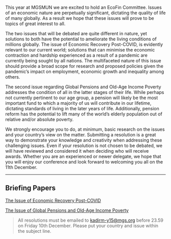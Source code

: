 This year at MGSMUN we are excited to hold an EcoFin Committee. Issues of an economic nature are perpetually significant, dictating the quality of life of many globally. As a result we hope that these issues will prove to be topics of great interest to all.

The two issues that will be debated are quite different in nature, yet solutions to both have the potential to ameliorate the living conditions of millions globally. The issue of Economic Recovery Post-COVID, is evidently relevant to our current world; solutions that can minimise the economic contraction and hardship experienced as a result of a pandemic are currently being sought by all nations. The multifaceted nature of this issue should provide a broad scope for research and proposed policies given the pandemic’s impact on employment, economic growth and inequality among others.

The second issue regarding Global Pensions and Old-Age Income Poverty addresses the condition of all in the latter stages of their life. While perhaps not currently pertinent to our age group, a pension will likely be the most important fund to which a majority of us will contribute in our lifetime, dictating standards of living in the later years of life. Additionally, pension reform has the potential to lift many of the world’s elderly population out of relative and/or absolute poverty.

We strongly encourage you to do, at minimum, basic research on the issues and your country’s view on the matter. Submitting a resolution is a great way to demonstrate your knowledge and creativity when addressing these challenging issues. Even if your resolution is not chosen to be debated, we will have reviewed and considered it when deciding who will receive awards. Whether you are an experienced or newer delegate, we hope that you will enjoy our conference and look forward to welcoming you all on the 11th December.

---
## Briefing Papers

[The Issue of Economic Recovery Post-COVID](/committees/ecofin/issue1)

[The Issue of Global Pensions and Old-Age Income Poverty](/committees/ecofin/issue2)

> All resolutions must be emailed to kadirm-y15@mgs.org before 23.59 on Friday 10th December. Please put your country and issue within the subject line. 
